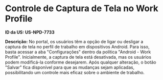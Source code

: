 # Controle de Captura de Tela no Work Profile

**ID da US: US-NPD-7733**

**Descrição:** No portal, os usuários têm a opção de ligar ou desligar a captura de tela no perfil de trabalho em dispositivos Android. Para isso, basta acessar a aba "Configurações" dentro da política "Android - Work Profile". Inicialmente, a captura de tela está desativada, mas os usuários podem modificá-la conforme desejarem. Após qualquer alteração, o botão "Salvar" fica disponível para que as mudanças sejam aplicadas, possibilitando um controle mais eficaz sobre o ambiente de trabalho.